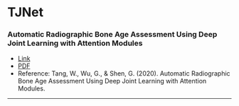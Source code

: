 # TJNet
### Automatic Radiographic Bone Age Assessment Using Deep Joint Learning with Attention Modules
- [Link](https://www.semanticscholar.org/paper/Automatic-Radiographic-Bone-Age-Assessment-Using-Tang-Wu/6342afdefe3ecb2af3706240a6b57108d2534705)
- [PDF](https://pdfs.semanticscholar.org/6342/afdefe3ecb2af3706240a6b57108d2534705.pdf)
- Reference: Tang, W., Wu, G., & Shen, G. (2020). Automatic Radiographic Bone Age Assessment Using Deep Joint Learning with Attention Modules.
----------
